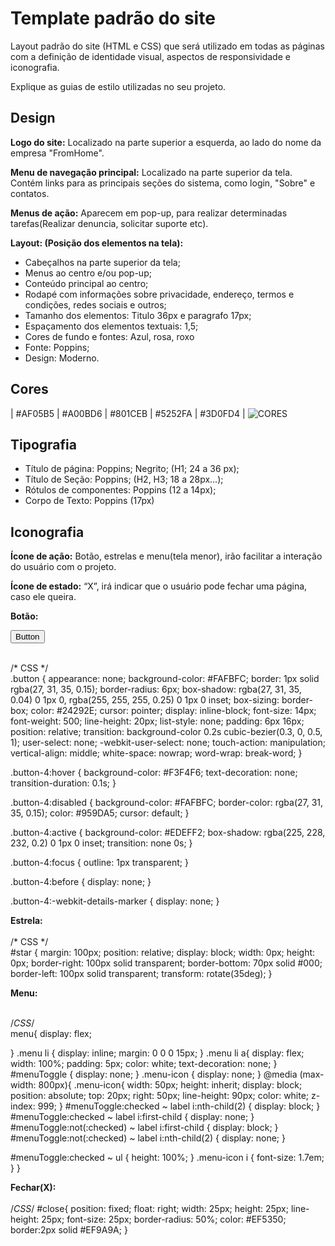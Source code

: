 # Template padrão do site

Layout padrão do site (HTML e CSS) que será utilizado em todas as páginas com a definição de identidade visual, aspectos de responsividade e iconografia.

Explique as guias de estilo utilizadas no seu projeto.

## Design

**Logo do site:** Localizado na parte superior a esquerda, ao lado do nome da empresa "FromHome".

**Menu de navegação principal:** Localizado na parte superior da tela. Contém links para as principais seções do sistema, como login, "Sobre" e contatos.

**Menus de ação:** Aparecem em pop-up, para realizar determinadas tarefas(Realizar denuncia, solicitar suporte etc).

**Layout: (Posição dos elementos na tela):**
* Cabeçalhos na parte superior da tela;
* Menus ao centro e/ou pop-up;
* Conteúdo principal ao centro;
* Rodapé com informações sobre privacidade, endereço, termos e condições, redes sociais e outros;
* Tamanho dos elementos: Titulo 36px e paragrafo 17px;
* Espaçamento dos elementos textuais: 1,5; 
* Cores de fundo e fontes: Azul, rosa, roxo
* Fonte: Poppins;
* Design: Moderno.




## Cores


| #AF05B5 | #A00BD6 | #801CEB | #5252FA | #3D0FD4 |
![CORES](https://github.com/ICEI-PUC-Minas-PCO-SI/pco-si-2023-2-p1-tiaw-t1-G1-FromHome/assets/139433754/1d063125-9f35-4590-bfff-91fd6eb6b248)


## Tipografia

* Título de página: Poppins; Negrito; (H1; 24 a 36 px);
* Título de Seção: Poppins; (H2, H3; 18 a 28px...);
* Rótulos de componentes: Poppins (12 a 14px);
* Corpo de Texto: Poppins (17px)




## Iconografia


**Ícone de ação:** Botão, estrelas e menu(tela menor), irão facilitar a interação do usuário com o projeto.<br>

**Ícone de estado:** “X”, irá indicar que o usuário pode fechar uma página, caso ele queira.



**Botão:**<br>

<button class="button" role="button">Button</button><br><br>

/* CSS */<br>
.button {
  appearance: none;
  background-color: #FAFBFC;
  border: 1px solid rgba(27, 31, 35, 0.15);
  border-radius: 6px;
  box-shadow: rgba(27, 31, 35, 0.04) 0 1px 0, rgba(255, 255, 255, 0.25) 0 1px 0 inset;
  box-sizing: border-box;
  color: #24292E;
  cursor: pointer;
  display: inline-block;
  font-size: 14px;
  font-weight: 500;
  line-height: 20px;
  list-style: none;
  padding: 6px 16px;
  position: relative;
  transition: background-color 0.2s cubic-bezier(0.3, 0, 0.5, 1);
  user-select: none;
  -webkit-user-select: none;
  touch-action: manipulation;
  vertical-align: middle;
  white-space: nowrap;
  word-wrap: break-word;
}

.button-4:hover {
  background-color: #F3F4F6;
  text-decoration: none;
  transition-duration: 0.1s;
}

.button-4:disabled {
  background-color: #FAFBFC;
  border-color: rgba(27, 31, 35, 0.15);
  color: #959DA5;
  cursor: default;
}

.button-4:active {
  background-color: #EDEFF2;
  box-shadow: rgba(225, 228, 232, 0.2) 0 1px 0 inset;
  transition: none 0s;
}

.button-4:focus {
  outline: 1px transparent;
}

.button-4:before {
  display: none;
}

.button-4:-webkit-details-marker {
  display: none;
}

**Estrela:**<br>
<i class="bi bi-star"></i><br>
/* CSS */<br>
#star {
  margin: 100px;
  position: relative;
  display: block;
  width: 0px;
  height: 0px;
  border-right: 100px solid transparent;
  border-bottom: 70px solid #000;
  border-left: 100px solid transparent;
  transform: rotate(35deg);
}

**Menu:**<br>
<i class="bi bi-list"></i><br>

/*CSS*/<br>
menu{
    display: flex;

  }
  .menu li {
    display: inline;
    margin: 0 0 0 15px;
  }
  .menu li a{
    display: flex;
    width: 100%;
    padding: 5px;
    color: white;
    text-decoration: none;
  }
  #menuToggle {
    display: none;
  }
  .menu-icon {
    display: none;
  }
@media  (max-width: 800px){
.menu-icon{
    width: 50px;
      height: inherit;
      display: block;
      position: absolute;
      top: 20px;
      right: 50px;
      line-height: 90px;
      color: white;
      z-index: 999;
  }
  #menuToggle:checked ~ label i:nth-child(2) {
    display: block;
  }
  #menuToggle:checked ~ label i:first-child {
    display: none;
  }
  #menuToggle:not(:checked) ~ label i:first-child {
    display: block;
  }
  #menuToggle:not(:checked) ~ label i:nth-child(2) {
    display: none;
  }

  #menuToggle:checked ~ ul {
      height: 100%;
  }
  .menu-icon i {
      font-size: 1.7em;
  }
}

**Fechar(X):**<br>
<i class="bi bi-x"></i><br>
/*CSS*/
#close{
  position: fixed;
  float: right;
  width: 25px;
  height: 25px;
  line-height: 25px;
  font-size: 25px;
  border-radius: 50%;
  color: #EF5350;
  border:2px solid #EF9A9A;
}







